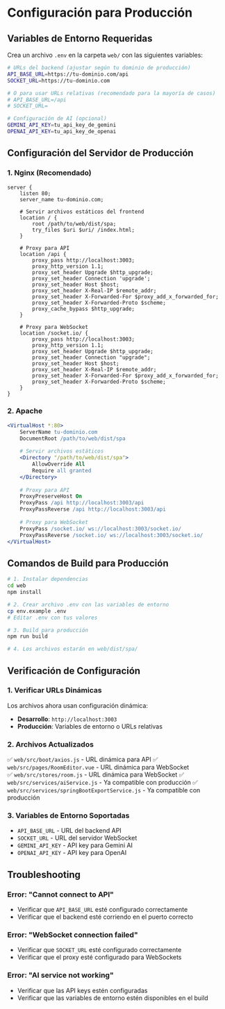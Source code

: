 # Configuración para Producción

## Variables de Entorno Requeridas

Crea un archivo `.env` en la carpeta `web/` con las siguientes variables:

```bash
# URLs del backend (ajustar según tu dominio de producción)
API_BASE_URL=https://tu-dominio.com/api
SOCKET_URL=https://tu-dominio.com

# O para usar URLs relativas (recomendado para la mayoría de casos)
# API_BASE_URL=/api
# SOCKET_URL=

# Configuración de AI (opcional)
GEMINI_API_KEY=tu_api_key_de_gemini
OPENAI_API_KEY=tu_api_key_de_openai
```

## Configuración del Servidor de Producción

### 1. **Nginx (Recomendado)**

```nginx
server {
    listen 80;
    server_name tu-dominio.com;
    
    # Servir archivos estáticos del frontend
    location / {
        root /path/to/web/dist/spa;
        try_files $uri $uri/ /index.html;
    }
    
    # Proxy para API
    location /api {
        proxy_pass http://localhost:3003;
        proxy_http_version 1.1;
        proxy_set_header Upgrade $http_upgrade;
        proxy_set_header Connection 'upgrade';
        proxy_set_header Host $host;
        proxy_set_header X-Real-IP $remote_addr;
        proxy_set_header X-Forwarded-For $proxy_add_x_forwarded_for;
        proxy_set_header X-Forwarded-Proto $scheme;
        proxy_cache_bypass $http_upgrade;
    }
    
    # Proxy para WebSocket
    location /socket.io/ {
        proxy_pass http://localhost:3003;
        proxy_http_version 1.1;
        proxy_set_header Upgrade $http_upgrade;
        proxy_set_header Connection "upgrade";
        proxy_set_header Host $host;
        proxy_set_header X-Real-IP $remote_addr;
        proxy_set_header X-Forwarded-For $proxy_add_x_forwarded_for;
        proxy_set_header X-Forwarded-Proto $scheme;
    }
}
```

### 2. **Apache**

```apache
<VirtualHost *:80>
    ServerName tu-dominio.com
    DocumentRoot /path/to/web/dist/spa
    
    # Servir archivos estáticos
    <Directory "/path/to/web/dist/spa">
        AllowOverride All
        Require all granted
    </Directory>
    
    # Proxy para API
    ProxyPreserveHost On
    ProxyPass /api http://localhost:3003/api
    ProxyPassReverse /api http://localhost:3003/api
    
    # Proxy para WebSocket
    ProxyPass /socket.io/ ws://localhost:3003/socket.io/
    ProxyPassReverse /socket.io/ ws://localhost:3003/socket.io/
</VirtualHost>
```

## Comandos de Build para Producción

```bash
# 1. Instalar dependencias
cd web
npm install

# 2. Crear archivo .env con las variables de entorno
cp env.example .env
# Editar .env con tus valores

# 3. Build para producción
npm run build

# 4. Los archivos estarán en web/dist/spa/
```

## Verificación de Configuración

### 1. **Verificar URLs Dinámicas**

Los archivos ahora usan configuración dinámica:

- **Desarrollo**: `http://localhost:3003`
- **Producción**: Variables de entorno o URLs relativas

### 2. **Archivos Actualizados**

✅ `web/src/boot/axios.js` - URL dinámica para API
✅ `web/src/pages/RoomEditor.vue` - URL dinámica para WebSocket  
✅ `web/src/stores/room.js` - URL dinámica para WebSocket
✅ `web/src/services/aiService.js` - Ya compatible con producción
✅ `web/src/services/springBootExportService.js` - Ya compatible con producción

### 3. **Variables de Entorno Soportadas**

- `API_BASE_URL` - URL del backend API
- `SOCKET_URL` - URL del servidor WebSocket
- `GEMINI_API_KEY` - API key para Gemini AI
- `OPENAI_API_KEY` - API key para OpenAI

## Troubleshooting

### Error: "Cannot connect to API"
- Verificar que `API_BASE_URL` esté configurado correctamente
- Verificar que el backend esté corriendo en el puerto correcto

### Error: "WebSocket connection failed"
- Verificar que `SOCKET_URL` esté configurado correctamente
- Verificar que el proxy esté configurado para WebSockets

### Error: "AI service not working"
- Verificar que las API keys estén configuradas
- Verificar que las variables de entorno estén disponibles en el build
